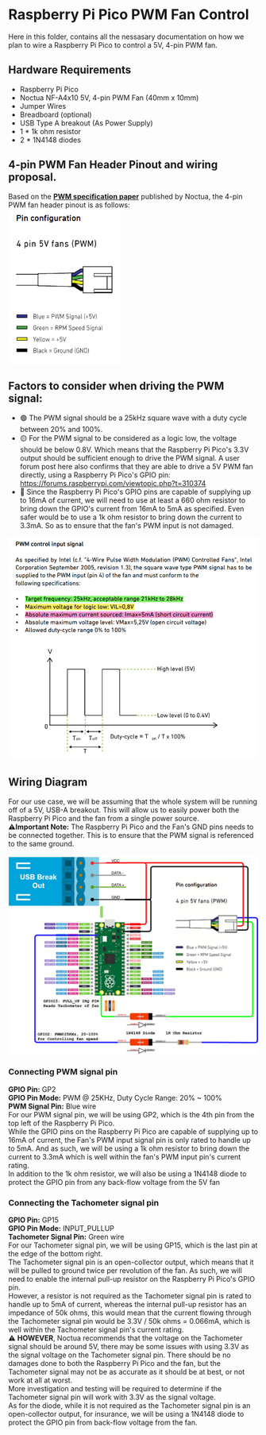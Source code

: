 # Raspberry Pi Pico PWM Fan Control

Here in this folder, contains all the nessasary documentation on how we plan to wire a Raspberry Pi Pico to control a 5V, 4-pin PWM fan.

## Hardware Requirements

- Raspberry Pi Pico
- Noctua NF-A4x10 5V, 4-pin PWM Fan (40mm x 10mm)
- Jumper Wires
- Breadboard (optional)
- USB Type A breakout (As Power Supply)
- 1 \* 1k ohm resistor
- 2 \* 1N4148 diodes

## 4-pin PWM Fan Header Pinout and wiring proposal.

Based on the [**PWM specification paper**](/docs/5v-pwm-fan/Noctua_PWM_specifications_white_paper.pdf)
published by Noctua, the 4-pin PWM fan header pinout is as follows:
<br/>
![Alt text](/docs/5v-pwm-fan/img/4-pin-header.png)

## Factors to consider when driving the PWM signal:

- 🟢 The PWM signal should be a 25kHz square wave with a duty cycle between 20% and 100%.
- 🟡 For the PWM signal to be considered as a logic low, the voltage should be below 0.8V. Which means that the Raspberry Pi Pico's 3.3V output should be sufficient enough to drive the PWM signal. A user forum post here also confirms that they are able to drive a 5V PWM fan directly, using a Raspberry Pi Pico's GPIO pin: https://forums.raspberrypi.com/viewtopic.php?t=310374
- 🔴 Since the Raspberry Pi Pico's GPIO pins are capable of supplying up to 16mA of current, we will need to use at least a 660 ohm resistor to bring down the GPIO's current from 16mA to 5mA as specified. Even safer would be to use a 1k ohm resistor to bring down the current to 3.3mA. So as to ensure that the fan's PWM input is not damaged.

![Alt text](/docs/5v-pwm-fan/img/pdf-pwm-specs.png)

## Wiring Diagram

For our use case, we will be assuming that the whole system will be running off of a 5V, USB-A breakout. This will allow us to easily power both the Raspberry Pi Pico and the fan from a single power source. </br>
⚠️**Important Note:** The Raspberry Pi Pico and the Fan's GND pins needs to be connected together. This is to ensure that the PWM signal is referenced to the same ground. </br>
</br>
![Wiring Diagram](/docs/5v-pwm-fan/img/conn-diagram.jpg)

### Connecting PWM signal pin

**GPIO Pin:** GP2 </br>
**GPIO Pin Mode:** PWM @ 25KHz, Duty Cycle Range: 20% ~ 100% </br>
**PWM Signal Pin:** Blue wire </br>
For our PWM signal pin, we will be using GP2, which is the 4th pin from the top left of the Raspberry Pi Pico. </br>
While the GPIO pins on the Raspberry Pi Pico are capable of supplying up to 16mA of current, the Fan's PWM input signal pin is only rated to handle up to 5mA. And as such, we will be using a 1k ohm resistor to bring down the current to 3.3mA which is well within the fan's PWM input pin's current rating.</br>
In addition to the 1k ohm resistor, we will also be using a 1N4148 diode to protect the GPIO pin from any back-flow voltage from the 5V fan </br>

### Connecting the Tachometer signal pin

**GPIO Pin:** GP15 </br>
**GPIO Pin Mode:** INPUT_PULLUP </br>
**Tachometer Signal Pin:** Green wire </br>
For our Tachometer signal pin, we will be using GP15, which is the last pin at the edge of the bottom right. </br>
The Tachometer signal pin is an open-collector output, which means that it will be pulled to ground twice per revolution of the fan. As such, we will need to enable the internal pull-up resistor on the Raspberry Pi Pico's GPIO pin. </br>
However, a resistor is not required as the Tachometer signal pin is rated to handle up to 5mA of current, whereas the internal pull-up resistor has an impedance of 50k ohms, this would mean that the current flowing through the Tachometer signal pin would be 3.3V / 50k ohms = 0.066mA, which is well within the Tachometer signal pin's current rating. </br>
⚠️ **HOWEVER**, Noctua recommends that the voltage on the Tachometer signal should be around 5V, there may be some issues with using 3.3V as the signal voltage on the Tachometer signal pin. There should be no damages done to both the Raspberry Pi Pico and the fan, but the Tachometer signal may not be as accurate as it should be at best, or not work at all at worst. </br>
More investigation and testing will be required to determine if the Tachometer signal pin will work with 3.3V as the signal voltage. </br>
As for the diode, while it is not required as the Tachometer signal pin is an open-collector output, for insurance, we will be using a 1N4148 diode to protect the GPIO pin from back-flow voltage from the fan.</br>
